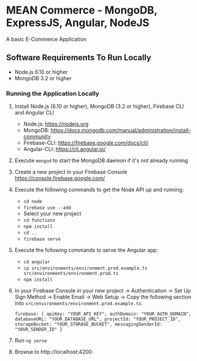 # MEAN Commerce - MongoDB, ExpressJS, Angular, NodeJS

A basic E-Commerce Application

## Software Requirements To Run Locally

* Node.js 6.10 or higher
* MongoDB 3.2 or higher

### Running the Application Locally

1. Install Node.js (6.10 or higher), MongoDB (3.2 or higher), Firebase CLI and Angular CLI

    * Node.js: https://nodejs.org
    * MongoDB: https://docs.mongodb.com/manual/administration/install-community
    * Firebase-CLI: https://firebase.google.com/docs/cli/
    * Angular-CLI: https://cli.angular.io/

2. Execute `mongod` to start the MongoDB daemon if it's not already running

3. Create a new project in your Firebase Console https://console.firebase.google.com/

4. Execute the following commands to get the Node API up and running: 
	
	* `cd node`
	* `firebase use --add`
	* Select your new project
	* `cd functions`
	* `npm install`
	* `cd ..`
	* `firebase serve`

4. Execute the following commands to serve the Angular app: 
	
	* `cd angular`
	* `cp src/environments/environment.prod.example.ts src/environments/environment.prod.ts`
	* `npm install`

6. In your Firebase Console in your new project -> Authentication -> Set Up Sign Method -> Enable Email -> Web Setup -> Copy the following section into `src/environments/environment.prod.example.ts`:

	 `firebase: {
	    apiKey: "YOUR_API_KEY",
	    authDomain: "YOUR_AUTH_DOMAIN",
	    databaseURL: "YOUR_DATABASE_URL",
	    projectId: "YOUR_PROJECT_ID",
	    storageBucket: "YOUR_STORAGE_BUCKET",
	    messagingSenderId: "YOUR_SENDER_ID"
	  }`

7. Run `ng serve`

8. Browse to http://localhost:4200